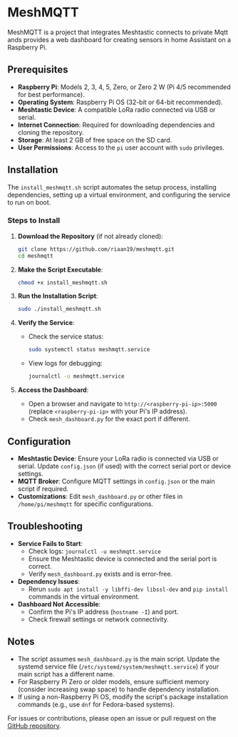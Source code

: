 # MeshMQTT

MeshMQTT is a project that integrates Meshtastic connects to private Mqtt ands provides a web dashboard for creating sensors in home Assistant on a Raspberry Pi.

## Prerequisites

- **Raspberry Pi**: Models 2, 3, 4, 5, Zero, or Zero 2 W (Pi 4/5 recommended for best performance).
- **Operating System**: Raspberry Pi OS (32-bit or 64-bit recommended).
- **Meshtastic Device**: A compatible LoRa radio connected via USB or serial.
- **Internet Connection**: Required for downloading dependencies and cloning the repository.
- **Storage**: At least 2 GB of free space on the SD card.
- **User Permissions**: Access to the `pi` user account with `sudo` privileges.

## Installation

The `install_meshmqtt.sh` script automates the setup process, installing dependencies, setting up a virtual environment, and configuring the service to run on boot.

### Steps to Install

1. **Download the Repository** (if not already cloned):
   ```bash
   git clone https://github.com/riaan19/meshmqtt.git
   cd meshmqtt
   ```

2. **Make the Script Executable**:
   ```bash
   chmod +x install_meshmqtt.sh
   ```

3. **Run the Installation Script**:
   ```bash
   sudo ./install_meshmqtt.sh
   ```

4. **Verify the Service**:
   - Check the service status:
     ```bash
     sudo systemctl status meshmqtt.service
     ```
   - View logs for debugging:
     ```bash
     journalctl -u meshmqtt.service
     ```

5. **Access the Dashboard**:
   - Open a browser and navigate to `http://<raspberry-pi-ip>:5000` (replace `<raspberry-pi-ip>` with your Pi's IP address).
   - Check `mesh_dashboard.py` for the exact port if different.

## Configuration

- **Meshtastic Device**: Ensure your LoRa radio is connected via USB or serial. Update `config.json` (if used) with the correct serial port or device settings.
- **MQTT Broker**: Configure MQTT settings in `config.json` or the main script if required.
- **Customizations**: Edit `mesh_dashboard.py` or other files in `/home/pi/meshmqtt` for specific configurations.

## Troubleshooting

- **Service Fails to Start**:
  - Check logs: `journalctl -u meshmqtt.service`
  - Ensure the Meshtastic device is connected and the serial port is correct.
  - Verify `mesh_dashboard.py` exists and is error-free.
- **Dependency Issues**:
  - Rerun `sudo apt install -y libffi-dev libssl-dev` and `pip install` commands in the virtual environment.
- **Dashboard Not Accessible**:
  - Confirm the Pi's IP address (`hostname -I`) and port.
  - Check firewall settings or network connectivity.

## Notes

- The script assumes `mesh_dashboard.py` is the main script. Update the systemd service file (`/etc/systemd/system/meshmqtt.service`) if your main script has a different name.
- For Raspberry Pi Zero or older models, ensure sufficient memory (consider increasing swap space) to handle dependency installation.
- If using a non-Raspberry Pi OS, modify the script's package installation commands (e.g., use `dnf` for Fedora-based systems).

For issues or contributions, please open an issue or pull request on the [GitHub repository](https://github.com/riaan19/meshmqtt).
